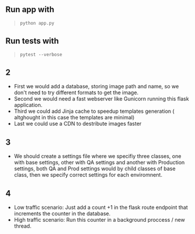 ## Run app with

> `python app.py`

## Run tests with

> `pytest --verbose `

## 2
 - First we would add a database, storing image path and name, so we don't need to try different formats to get the image.
 - Second we would need a fast webserver like Gunicorn running this flask application.
 - Third we could add Jinja cache to speedup templates generation ( altghought in this case the templates are minimal)
 - Last we could use a CDN to destribute images faster

## 3
 - We should create a settings file where we specifiy three classes, one with base settings, other with QA settings and another with Production settings, both QA and Prod settings would by child classes of base class, then we specify correct settings for each enviromnent.

## 4
 - Low traffic scenario: Just add a count +1 in the flask route endpoint that increments the counter in the database.
 - High traffic scenario: Run this counter in a background proccess / new thread.